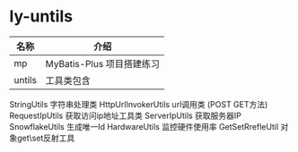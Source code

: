 # ly-untils
名称|介绍
---|---
mp| MyBatis-Plus 项目搭建练习
untils| 工具类包含
StringUtils	字符串处理类
HttpUrlInvokerUtils	url调用类 (POST GET方法)
RequestIpUtils	获取访问ip地址工具类
ServerIpUtils	获取服务器IP
SnowflakeUtils	生成唯一Id
HardwareUtils	监控硬件使用率
GetSetRrefleUtil	对象get\set反射工具
